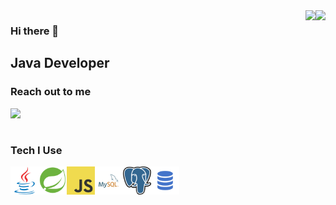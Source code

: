 <img align="right" src="https://github-readme-stats.vercel.app/api/top-langs/?username=Baris0&layout=compact">

<img align="right" src="https://github-readme-stats.vercel.app/api?username=Baris0&theme=radical&show_icons=true">

### Hi there 👋

## Java Developer

### Reach out to me

[<img width="22" src="https://unpkg.com/simple-icons@v6/icons/linkedin.svg" align="left" />][linkedin]

<br />
<br />

### Tech I Use

<img align="left" src="https://raw.githubusercontent.com/devicons/devicon/master/icons/java/java-original.svg" widht="45" height="45">
<img align="left" src="https://raw.githubusercontent.com/github/explore/80688e429a7d4ef2fca1e82350fe8e3517d3494d/topics/spring-boot/spring-boot.png" widht="45" height="45">
<img align="left" src="https://raw.githubusercontent.com/github/explore/80688e429a7d4ef2fca1e82350fe8e3517d3494d/topics/javascript/javascript.png" widht="45" height="45">
<img align="left" src="https://raw.githubusercontent.com/github/explore/80688e429a7d4ef2fca1e82350fe8e3517d3494d/topics/mysql/mysql.png" widht="45" height="45">
<img align="left" src="https://raw.githubusercontent.com/github/explore/80688e429a7d4ef2fca1e82350fe8e3517d3494d/topics/postgresql/postgresql.png" widht="45" height="45">
<img align="left" src="https://raw.githubusercontent.com/github/explore/80688e429a7d4ef2fca1e82350fe8e3517d3494d/topics/sql/sql.png" widht="45" height="45">
<br />
<br />
<br />
<br />




[linkedin]: https://www.linkedin.com/in/barisseckin/


